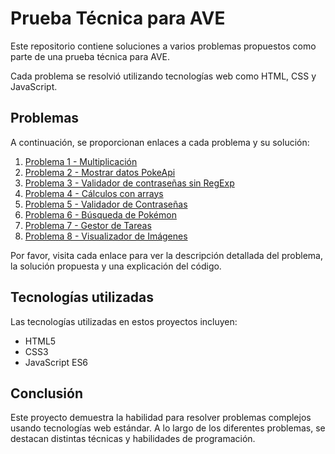 # Prueba Técnica para AVE

Este repositorio contiene soluciones a varios problemas propuestos como parte de una prueba técnica para AVE.

Cada problema se resolvió utilizando tecnologías web como HTML, CSS y JavaScript.

## Problemas

A continuación, se proporcionan enlaces a cada problema y su solución:

1. [Problema 1 - Multiplicación](./Problema-1)
2. [Problema 2 - Mostrar datos PokeApi](./Problema-2/README.md)
3. [Problema 3 - Validador de contraseñas sin RegExp](./Problema-3/README.md)
4. [Problema 4 - Cálculos con arrays](./Problema-4/README.md)
5. [Problema 5 - Validador de Contraseñas](./Problema-5/README.md)
6. [Problema 6 - Búsqueda de Pokémon](./Problema-6/README.md)
7. [Problema 7 - Gestor de Tareas](./Problema-7/README.md)
8. [Problema 8 - Visualizador de Imágenes](./Problema-8/README.md)

Por favor, visita cada enlace para ver la descripción detallada del problema, la solución propuesta y una explicación del código.

## Tecnologías utilizadas

Las tecnologías utilizadas en estos proyectos incluyen:

- HTML5
- CSS3
- JavaScript ES6

## Conclusión

Este proyecto demuestra la habilidad para resolver problemas complejos usando tecnologías web estándar. A lo largo de los diferentes problemas, se destacan distintas técnicas y habilidades de programación.

